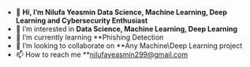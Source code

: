 - 👋 **Hi, I’m Nilufa Yeasmin** 
     **Data Science, Machine Learning, Deep Learning and Cybersecurity Enthusiast**
- 👀 I’m interested in **Data Science, Machine Learning, Deep Learning**
- 🌱 I’m currently learning **Phishing Detection
- 💞️ I’m looking to collaborate on **Any Machine\Deep Learning project
- 📫 How to reach me **nilufayeasmin299@gmail.com




<!---
Nilufayeasmin299/Nilufayeasmin299 is a ✨ special ✨ repository because its `README.md` (this file) appears on your GitHub profile.
You can click the Preview link to take a look at your changes.
--->
